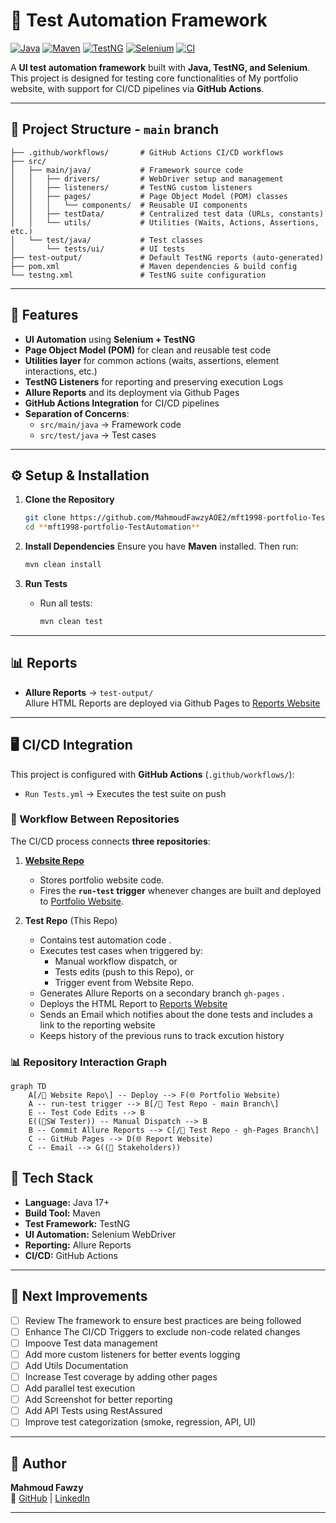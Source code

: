 # 🧪 Test Automation Framework

[![Java](https://img.shields.io/badge/Java-21-blue.svg)](https://www.oracle.com/java/)
[![Maven](https://img.shields.io/badge/Maven-Build-red.svg)](https://maven.apache.org/)
[![TestNG](https://img.shields.io/badge/TestNG-Testing-green.svg)](https://testng.org/)
[![Selenium](https://img.shields.io/badge/Selenium-Automation-brightgreen.svg)](https://www.selenium.dev/)
[![CI](https://github.com/MahmoudFawzyAOE2/mft1998-portfolio-TestAutomation/actions/workflows/Run%20Tests.yml/badge.svg)](https://github.com/MahmoudFawzyAOE2/mft1998-portfolio-TestAutomation/actions)

A **UI test automation framework** built with **Java, TestNG, and Selenium**.  
This project is designed for testing core functionalities of My portfolio website, with support for CI/CD pipelines via **GitHub Actions**.

---

## 📂 Project Structure - `main` branch

```
├── .github/workflows/       # GitHub Actions CI/CD workflows
├── src/
│   ├── main/java/           # Framework source code
│   │   ├── drivers/         # WebDriver setup and management
│   │   ├── listeners/       # TestNG custom listeners
│   │   ├── pages/           # Page Object Model (POM) classes
│   │   │   └── components/  # Reusable UI components
│   │   ├── testData/        # Centralized test data (URLs, constants)
│   │   └── utils/           # Utilities (Waits, Actions, Assertions, etc.)
│   └── test/java/           # Test classes
│       └── tests/ui/        # UI tests
├── test-output/             # Default TestNG reports (auto-generated)
├── pom.xml                  # Maven dependencies & build config
└── testng.xml               # TestNG suite configuration
```

---

## 🚀 Features

- **UI Automation** using **Selenium + TestNG**
- **Page Object Model (POM)** for clean and reusable test code
- **Utilities layer** for common actions (waits, assertions, element interactions, etc.)
- **TestNG Listeners** for reporting and preserving execution Logs 
- **Allure Reports** and its deployment via Github Pages
- **GitHub Actions Integration** for CI/CD pipelines 
- **Separation of Concerns**:  
  - `src/main/java` → Framework code  
  - `src/test/java` → Test cases

---

## ⚙️ Setup & Installation

1. **Clone the Repository**
   ```bash
   git clone https://github.com/MahmoudFawzyAOE2/mft1998-portfolio-TestAutomation.git
   cd **mft1998-portfolio-TestAutomation**
   ```

2. **Install Dependencies**
   Ensure you have **Maven** installed. Then run:
   ```bash
   mvn clean install
   ```

3. **Run Tests**
   - Run all tests:
     ```bash
     mvn clean test
     ```

---

## 📊 Reports

- **Allure Reports** → `test-output/`  
  Allure HTML Reports are deployed via Github Pages to [Reports Website](https://mahmoudfawzyaoe2.github.io/mft1998-portfolio-TestAutomation/)

---

## 🖥️ CI/CD Integration

This project is configured with **GitHub Actions** (`.github/workflows/`):
- `Run Tests.yml` → Executes the test suite on push

### 🔄 Workflow Between Repositories

The CI/CD process connects **three repositories**:

1. **[Website Repo](https://github.com/MahmoudFawzyAOE2/mft1998-portfolio)**
    - Stores portfolio website code.
    - Fires the **`run-test` trigger** whenever changes are built and deployed to [Portfolio Website](https://mahmoudfawzyaoe2.github.io/mft1998-portfolio).

2. **Test Repo** (This Repo)
    - Contains test automation code .
    - Executes test cases when triggered by:
        - Manual workflow dispatch, or
        - Tests edits (push to this Repo), or
        - Trigger event from Website Repo.
    - Generates Allure Reports on a secondary branch `gh-pages` .
    - Deploys the HTML Report to [Reports Website](https://mahmoudfawzyaoe2.github.io/mft1998-portfolio-TestAutomation/)
    - Sends an Email which notifies about the done tests and includes a link to the reporting website
    - Keeps history of the previous runs to track excution history

### 📊 Repository Interaction Graph

```mermaid
graph TD
    A[/📂 Website Repo\] -- Deploy --> F(🌐 Portfolio Website)
    A -- run-test trigger --> B[/📂 Test Repo - main Branch\]
    E -- Test Code Edits --> B
    E((👤SW Tester)) -- Manual Dispatch --> B
    B -- Commit Allure Reports --> C[/📂 Test Repo - gh-Pages Branch\]
    C -- GitHub Pages --> D(🌐 Report Website)
    C -- Email --> G((👤 Stakeholders))   
```

## 🔧 Tech Stack

- **Language:** Java 17+
- **Build Tool:** Maven
- **Test Framework:** TestNG
- **UI Automation:** Selenium WebDriver
- **Reporting:** Allure Reports
- **CI/CD:** GitHub Actions

---

## 📌 Next Improvements

- [ ] Review The framework to ensure best practices are being followed
- [ ] Enhance The CI/CD Triggers to exclude non-code related changes
- [ ] Impoove Test data management
- [ ] Add more custom listeners for better events logging
- [ ] Add Utils Documentation
- [ ] Increase Test coverage by adding other pages
- [ ] Add parallel test execution  
- [ ] Add Screenshot for better reporting
- [ ] Add API Tests using RestAssured
- [ ] Improve test categorization (smoke, regression, API, UI)  

---

## 👤 Author

**Mahmoud Fawzy**  
🔗 [GitHub](https://github.com/MahmoudFawzyAOE2) | [LinkedIn](https://linkedin.com/in/mft1998)

---
